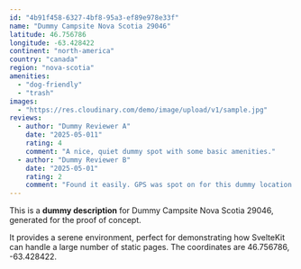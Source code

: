 ```yaml
---
id: "4b91f458-6327-4bf8-95a3-ef89e978e33f"
name: "Dummy Campsite Nova Scotia 29046"
latitude: 46.756786
longitude: -63.428422
continent: "north-america"
country: "canada"
region: "nova-scotia"
amenities:
  - "dog-friendly"
  - "trash"
images:
  - "https://res.cloudinary.com/demo/image/upload/v1/sample.jpg"
reviews:
  - author: "Dummy Reviewer A"
    date: "2025-05-011"
    rating: 4
    comment: "A nice, quiet dummy spot with some basic amenities."
  - author: "Dummy Reviewer B"
    date: "2025-05-01"
    rating: 2
    comment: "Found it easily. GPS was spot on for this dummy location."
---
```


This is a **dummy description** for Dummy Campsite Nova Scotia 29046, generated for the proof of concept.

It provides a serene environment, perfect for demonstrating how SvelteKit can handle a large number of static pages. The coordinates are 46.756786, -63.428422.
